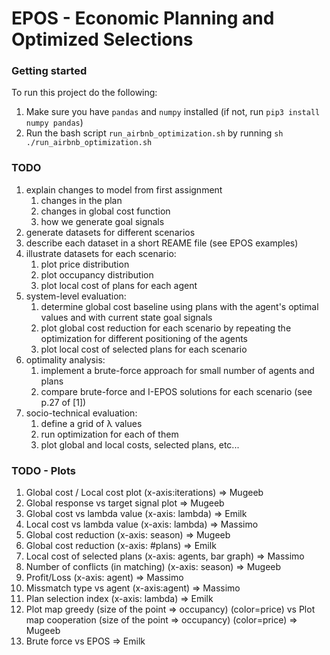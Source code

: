 # EPOS - Economic Planning and Optimized Selections

### Getting started
To run this project do the following:
1. Make sure you have `pandas` and `numpy` installed (if not, run `pip3 install numpy pandas`)
2. Run the bash script `run_airbnb_optimization.sh` by running `sh ./run_airbnb_optimization.sh`

### TODO
1. explain changes to model from first assignment
   1. changes in the plan
   2. changes in global cost function
   3. how we generate goal signals
2. generate datasets for different scenarios
3. describe each dataset in a short REAME file (see EPOS examples)
4. illustrate datasets for each scenario:
   1. plot price distribution
   2. plot occupancy distribution
   3. plot local cost of plans for each agent
5. system-level evaluation:
   1. determine global cost baseline using plans with the agent's optimal values and with current state goal signals
   2. plot global cost reduction for each scenario by repeating the optimization for different positioning of the agents
   3. plot local cost of selected plans for each scenario
6. optimality analysis:
   1. implement a brute-force approach for small number of agents and plans
   2. compare brute-force and I-EPOS solutions for each scenario (see p.27 of [1])
7. socio-technical evaluation:
   1. define a grid of &lambda; values
   2. run optimization for each of them
   3. plot global and local costs, selected plans, etc...


### TODO - Plots
1. Global cost / Local cost plot (x-axis:iterations) => Mugeeb
2. Global response vs target signal plot => Mugeeb
3. Global cost vs lambda value (x-axis: lambda) => Emilk
4. Local cost vs lambda value (x-axis: lambda) => Massimo
5. Global cost reduction (x-axis: season) => Mugeeb
6. Global cost reduction (x-axis: #plans) => Emilk
7. Local cost of selected plans (x-axis: agents, bar graph) => Massimo
8. Number of conflicts (in matching) (x-axis: season) => Mugeeb
9. Profit/Loss (x-axis: agent) => Massimo
10. Missmatch type vs agent (x-axis:agent) => Massimo
11. Plan selection index (x-axis: lambda) => Emilk
12. Plot map greedy (size of the point => occupancy) (color=price)
    vs
    Plot map cooperation (size of the point => occupancy) (color=price)
     => Mugeeb
13. Brute force vs EPOS => Emilk